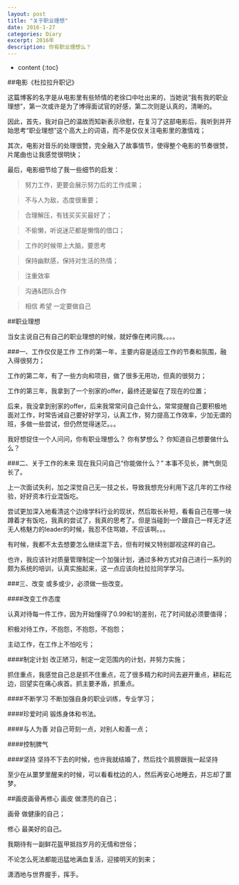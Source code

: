 ```yaml
---
layout: post
title: "关于职业理想"
date: 2016-1-27
categories: Diary
excerpt: 2016年
description: 你有职业理想么？
---
```


* content
{:toc}

##电影《杜拉拉升职记》

这篇博客的名字是从电影里有些矫情的老徐口中吐出来的，当她说“我有我的职业理想”，第一次或许是为了博得面试官的好感，第二次则是认真的，清晰的。

因此，首先，我对自己的温故而知新表示欣慰，在复习了这部电影后，我听到并开始思考“职业理想”这个高大上的词语，而不是仅仅关注电影里的激情戏；

其次，电影对音乐的处理很赞，完全融入了故事情节，使得整个电影的节奏很赞，片尾曲也让我感觉很明快；

最后，电影细节给了我一些细节的启发：

>努力工作，更要会展示努力后的工作成果；

>不与人为敌，态度很重要；

>合理解压，有钱买买买最好了；

>不偷懒，听说迷茫都是懒惰的借口；

>工作的时候带上大脑，要思考

>保持幽默感，保持对生活的热情；

>注重效率 

>沟通&团队合作

>相信 希望 一定要做自己 

##职业理想

当女主说自己有自己的职业理想的时候，就好像在拷问我。。。。  

###一、工作仅仅是工作
工作的第一年，主要内容是适应工作的节奏和氛围，融入得很努力；

工作的第二年，有了一些方向和项目，做了很多无用功，但真的很努力；

工作的第三年，我拿到了一个别家的offer，最终还是留在了现在的位置；

后来，我没拿到别家的offer，后来我常常问自己会什么，常常提醒自己要积极地面对工作，时常告诫自己要好好学习，认真工作，努力提高工作效率，少加无谓的班，多做一些尝试，但仍然觉得迷茫。。。

我好想捉住一个人问问，你有职业理想么？ 你有梦想么？ 你知道自己想要做什么么？

###二、关于工作的未来
现在我只问自己“你能做什么？” 本事不见长，脾气倒见长了。  

上一次面试失利，加之深觉自己无一技之长，导致我想充分利用下这几年的工作经验，好好资本行业混饭吃。

尝试更加深入地看清这个边缘学科行业的现状，然后取长补短，看看自己在哪一块蹲着才有饭吃，我真的尝试了，我真的思考了。但是当碰到一个跟自己一样无才还无人格魅力的leader的时候，我忍不住骂娘，不应该啊。。。

有时候，我都不太去想要怎么继续混下去，但有时候又特别鄙视这样的自己。

也许，我应该针对质量管理制定一个加强计划，通过多种方式对自己进行一系列的颇为系统的培训，认真实施起来，这一点应该向杜拉拉同学学习。

###三、改变
或多或少，必须做一些改变。

####改变工作态度

认真对待每一件工作，因为开始懂得了0.99和1的差别，花了时间就必须要值得；

积极对待工作，不抱怨，不抱怨，不抱怨；

主动工作，在工作上不怕吃亏；

####制定计划
改正陋习，制定一定范围内的计划，并努力实施；

抓住重点，我感觉自己总是抓不住重点，花了很多精力和时间去避开重点，耕耘花边，回望实在痛心疾首。抓主要矛盾，抓重点。

####不断学习
不断加强自身的职业训练，专业学习；

####珍爱时间
锻炼身体和书法。

####与人为善
对自己苛刻一点，对别人和善一点；

####控制脾气

####坚持
坚持不下去的时候，也许我就结婚了，然后找个肩膀跟我一起坚持

至少在从噩梦里醒来的时候，可以看看枕边的人，然后再安心地睡去，并忘却了噩梦。

##画皮画骨再修心
画皮 做漂亮的自己；

画骨 做健康的自己；

修心 最美好的自己。

我期待有一副鲜花盔甲抵挡岁月的无情和世俗；

不论怎么死法都能迅猛地满血复活，迎接明天的到来；

潇洒地与世界握手，挥手。






















